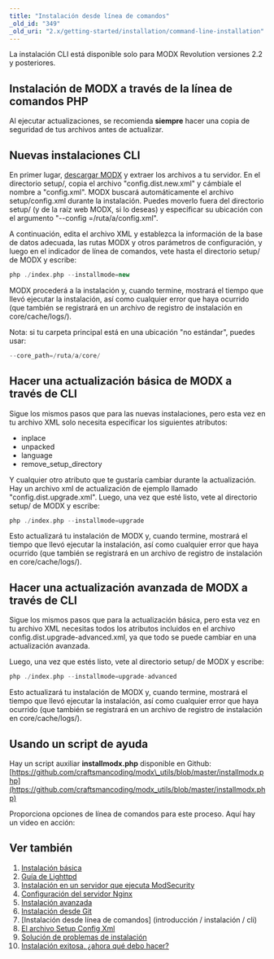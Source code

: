 ```yaml
---
title: "Instalación desde línea de comandos"
_old_id: "349"
_old_uri: "2.x/getting-started/installation/command-line-installation"
---
```


La instalación CLI está disponible solo para MODX Revolution versiones 2.2 y posteriores.

## Instalación de MODX a través de la línea de comandos PHP

Al ejecutar actualizaciones, se recomienda **siempre** hacer una copia de seguridad de tus archivos antes de actualizar.

## Nuevas instalaciones CLI

En primer lugar, [descargar MODX](https://modx.com/download/) y extraer los archivos a tu servidor. En el directorio setup/, copia el archivo "config.dist.new.xml" y cámbiale el nombre a "config.xml". MODX buscará automáticamente el archivo setup/config.xml durante la instalación. Puedes moverlo fuera del directorio setup/ (y de la raíz web MODX, si lo deseas) y especificar su ubicación con el argumento "--config =/ruta/a/config.xml".

A continuación, edita el archivo XML y establezca la información de la base de datos adecuada, las rutas MODX y otros parámetros de configuración, y luego en el indicador de línea de comandos, vete hasta el directorio setup/ de MODX y escribe:

``` php
php ./index.php --installmode=new
```

MODX procederá a la instalación y, cuando termine, mostrará el tiempo que llevó ejecutar la instalación, así como cualquier error que haya ocurrido (que también se registrará en un archivo de registro de instalación en core/cache/logs/).

Nota: si tu carpeta principal está en una ubicación "no estándar", puedes usar:

``` php
--core_path=/ruta/a/core/
```

## Hacer una actualización básica de MODX a través de CLI

Sigue los mismos pasos que para las nuevas instalaciones, pero esta vez en tu archivo XML solo necesita especificar los siguientes atributos:

- inplace
- unpacked
- language
- remove\_setup\_directory

Y cualquier otro atributo que te gustaría cambiar durante la actualización. Hay un archivo xml de actualización de ejemplo llamado "config.dist.upgrade.xml". Luego, una vez que esté listo, vete al directorio setup/ de MODX y escribe:

``` php
php ./index.php --installmode=upgrade
```

Esto actualizará tu instalación de MODX y, cuando termine, mostrará el tiempo que llevó ejecutar la instalación, así como cualquier error que haya ocurrido (que también se registrará en un archivo de registro de instalación en core/cache/logs/).

## Hacer una actualización avanzada de MODX a través de CLI

Sigue los mismos pasos que para la actualización básica, pero esta vez en tu archivo XML necesitas todos los atributos incluidos en el archivo config.dist.upgrade-advanced.xml, ya que todo se puede cambiar en una actualización avanzada.

Luego, una vez que estés listo, vete al directorio setup/ de MODX y escribe:

``` php
php ./index.php --installmode=upgrade-advanced
```

Esto actualizará tu instalación de MODX y, cuando termine, mostrará el tiempo que llevó ejecutar la instalación, así como cualquier error que haya ocurrido (que también se registrará en un archivo de registro de instalación en core/cache/logs/).

## Usando un script de ayuda

Hay un script auxiliar **installmodx.php** disponible en Github: [https://github.com/craftsmancoding/modx\_utils/blob/master/installmodx.php](https://github.com/craftsmancoding/modx_utils/blob/master/installmodx.php)

Proporciona opciones de línea de comandos para este proceso. Aquí hay un video en acción:

## Ver también

1. [Instalación básica](getting-started/installation/standard)
2. [Guía de Lighttpd](getting-started/friendly-urls/lighttpd)
3. [Instalación en un servidor que ejecuta ModSecurity](getting-started/installation/troubleshooting/modsecurity)
4. [Configuración del servidor Nginx](getting-started/friendly-urls/nginx)
5. [Instalación avanzada](getting-started/installation/advanced)
6. [Instalación desde Git](getting-started/installation/git)
7. [Instalación desde línea de comandos] (introducción / instalación / cli)
8. [El archivo Setup Config Xml](getting-started/installation/cli/config.xml)
9. [Solución de problemas de instalación](getting-started/installation/troubleshooting)
10. [Instalación exitosa, ¿ahora qué debo hacer?](getting-started/getting-started)
